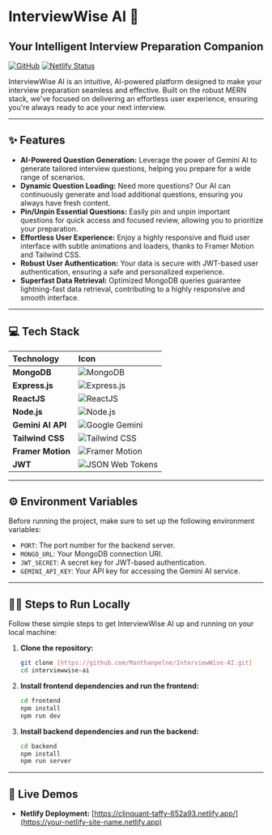 # InterviewWise AI 🚀

## Your Intelligent Interview Preparation Companion

[![GitHub](https://img.shields.io/badge/GitHub-InterviewWise%20AI-24292e?style=for-the-badge&logo=github)](https://github.com/your-username/interviewwise-ai)
[![Netlify Status](https://api.netlify.com/api/v1/badges/your-netlify-site-id/deploy-status)](https://clinquant-taffy-652a93.netlify.app/)

InterviewWise AI is an intuitive, AI-powered platform designed to make your interview preparation seamless and effective. Built on the robust MERN stack, we've focused on delivering an effortless user experience, ensuring you're always ready to ace your next interview.

---

## ✨ Features

* **AI-Powered Question Generation:** Leverage the power of Gemini AI to generate tailored interview questions, helping you prepare for a wide range of scenarios.
* **Dynamic Question Loading:** Need more questions? Our AI can continuously generate and load additional questions, ensuring you always have fresh content.
* **Pin/Unpin Essential Questions:** Easily pin and unpin important questions for quick access and focused review, allowing you to prioritize your preparation.
* **Effortless User Experience:** Enjoy a highly responsive and fluid user interface with subtle animations and loaders, thanks to Framer Motion and Tailwind CSS.
* **Robust User Authentication:** Your data is secure with JWT-based user authentication, ensuring a safe and personalized experience.
* **Superfast Data Retrieval:** Optimized MongoDB queries guarantee lightning-fast data retrieval, contributing to a highly responsive and smooth interface.

---

## 💻 Tech Stack

| Technology | Icon |
| :--------------- | :--------------------------------------------------------------------------------------- |
| **MongoDB** | ![MongoDB](https://img.icons8.com/color/48/000000/mongodb.png) |
| **Express.js** | ![Express.js](https://img.icons8.com/fluent/48/000000/express-js.png) |
| **ReactJS** | ![ReactJS](https://img.icons8.com/color/48/000000/react-native.png) |
| **Node.js** | ![Node.js](https://img.icons8.com/color/48/000000/nodejs.png) |
| **Gemini AI API**| ![Google Gemini](https://img.icons8.com/color/48/000000/google-gemini.png) |
| **Tailwind CSS** | ![Tailwind CSS](https://img.icons8.com/color/48/000000/tailwind-css.png) |
| **Framer Motion**| ![Framer Motion](https://www.framer.com/images/framer-logo.svg) |
| **JWT** | ![JSON Web Tokens](https://img.icons8.com/ios-filled/48/000000/json-web-token.png) |

---

## ⚙️ Environment Variables

Before running the project, make sure to set up the following environment variables:

* `PORT`: The port number for the backend server.
* `MONGO_URL`: Your MongoDB connection URI.
* `JWT_SECRET`: A secret key for JWT-based authentication.
* `GEMINI_API_KEY`: Your API key for accessing the Gemini AI service.

---

## 🏃‍♀️ Steps to Run Locally

Follow these simple steps to get InterviewWise AI up and running on your local machine:

1.  **Clone the repository:**

    ```bash
    git clone [https://github.com/Manthanpelne/InterviewWise-AI.git]
    cd interviewwise-ai
    ```

2.  **Install frontend dependencies and run the frontend:**

    ```bash
    cd frontend
    npm install
    npm run dev
    ```

3.  **Install backend dependencies and run the backend:**

    ```bash
    cd backend
    npm install
    npm run server
    ```

---

## 🔗 Live Demos
* **Netlify Deployment:** [https://clinquant-taffy-652a93.netlify.app/](https://your-netlify-site-name.netlify.app) 
